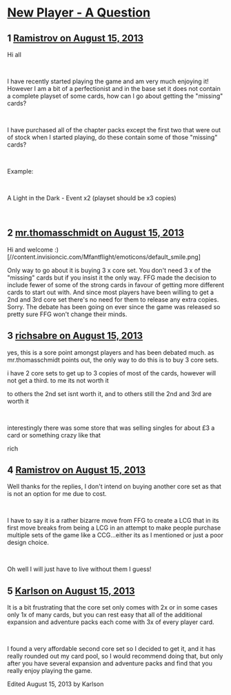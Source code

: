 # [New Player - A Question](https://community.fantasyflightgames.com/topic/88523-new-player-a-question/)

## 1 [Ramistrov on August 15, 2013](https://community.fantasyflightgames.com/topic/88523-new-player-a-question/?do=findComment&comment=840381)

Hi all

 

I have recently started playing the game and am very much enjoying it! However I am a bit of a perfectionist and in the base set it does not contain a complete playset of some cards, how can I go about getting the "missing" cards?

 

I have purchased all of the chapter packs except the first two that were out of stock when I started playing, do these contain some of those "missing" cards?

 

Example:

 

A Light in the Dark - Event x2 (playset should be x3 copies)

 

## 2 [mr.thomasschmidt on August 15, 2013](https://community.fantasyflightgames.com/topic/88523-new-player-a-question/?do=findComment&comment=840386)

Hi and welcome :) [//content.invisioncic.com/Mfantflight/emoticons/default_smile.png]

Only way to go about it is buying 3 x core set. You don't need 3 x of the "missing" cards but if you insist it the only way. FFG made the decision to include fewer of some of the strong cards in favour of getting more different cards to start out with. And since most players have been willing to get a 2nd and 3rd core set there's no need for them to release any extra copies. Sorry. The debate has been going on ever since the game was released so pretty sure FFG won't change their minds.

## 3 [richsabre on August 15, 2013](https://community.fantasyflightgames.com/topic/88523-new-player-a-question/?do=findComment&comment=840425)

yes, this is a sore point amongst players and has been debated much. as mr.thomasschmidt points out, the only way to do this is to buy 3 core sets.

i have 2 core sets to get up to 3 copies of most of the cards, however will not get a third. to me its not worth it

to others the 2nd set isnt worth it, and to others still the 2nd and 3rd are worth it

 

interestingly there was some store that was selling singles for about £3 a card or something crazy like that

rich

## 4 [Ramistrov on August 15, 2013](https://community.fantasyflightgames.com/topic/88523-new-player-a-question/?do=findComment&comment=840576)

Well thanks for the replies, I don't intend on buying another core set as that is not an option for me due to cost.

 

I have to say it is a rather bizarre move from FFG to create a LCG that in its first move breaks from being a LCG in an attempt to make people purchase multiple sets of the game like a CCG...either its as I mentioned or just a poor design choice.

 

Oh well I will just have to live without them I guess!

## 5 [Karlson on August 15, 2013](https://community.fantasyflightgames.com/topic/88523-new-player-a-question/?do=findComment&comment=840613)

It is a bit frustrating that the core set only comes with 2x or in some cases only 1x of many cards, but you can rest easy that all of the additional expansion and adventure packs each come with 3x of every player card.

 

I found a very affordable second core set so I decided to get it, and it has really rounded out my card pool, so I would recommend doing that, but only after you have several expansion and adventure packs and find that you really enjoy playing the game.  

Edited August 15, 2013 by Karlson


